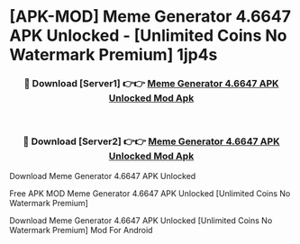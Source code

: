 # [APK-MOD] Meme Generator 4.6647 APK Unlocked - [Unlimited Coins No Watermark Premium] 1jp4s



<div align="center">
<h3>🔴 Download [Server1] 👉👉 <a href="https://momento.my/?title=Meme_Generator_4.6647_APK_Unlocked">Meme Generator 4.6647 APK Unlocked Mod Apk</a></h3><br>

<h3>🔴 Download [Server2] 👉👉 <a href="https://momento.my/?title=Meme_Generator_4.6647_APK_Unlocked">Meme Generator 4.6647 APK Unlocked Mod Apk</a></h3>
</div>



Download Meme Generator 4.6647 APK Unlocked 

Free APK MOD Meme Generator 4.6647 APK Unlocked [Unlimited Coins No Watermark Premium]

Download Meme Generator 4.6647 APK Unlocked [Unlimited Coins No Watermark Premium] Mod For Android
